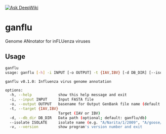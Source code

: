[![Ask DeepWiki](https://deepwiki.com/badge.svg)](https://deepwiki.com/satoshikawato/ganflu)
# ganflu
Genome ANnotator for inFLUenza viruses

## Usage
```bash
ganflu
usage: ganflu [-h] -i INPUT [-o OUTPUT] -t {IAV,IBV} [-d DB_DIR] [--isolate ISOLATE] [-v]

ganflu v0.1.0: Influenza virus genome annotation

options:
  -h, --help            show this help message and exit
  -i, --input INPUT     Input FASTA file
  -o, --output OUTPUT   basename for Output GenBank file name (default: <input>)
  -t, --target {IAV,IBV}
                        Target (IAV or IBV)
  -d, --db_dir DB_DIR   Data path (optional; default: ganflu/db)
  --isolate ISOLATE     isolate name (e.g. "A/Narita/1/2009", "A/goose/Guangdong/1/1996", "B/Lee/1940")
  -v, --version         show program's version number and exit
```
